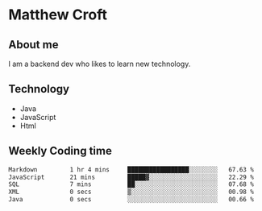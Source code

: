 # Matthew Croft

## About me
I am a backend dev who likes to learn new technology. 

## Technology
- Java
- JavaScript
- Html

## Weekly Coding time
<!--START_SECTION:waka-->

```txt
Markdown         1 hr 4 mins     █████████████████░░░░░░░░   67.63 %
JavaScript       21 mins         █████▓░░░░░░░░░░░░░░░░░░░   22.29 %
SQL              7 mins          ██░░░░░░░░░░░░░░░░░░░░░░░   07.68 %
XML              0 secs          ▒░░░░░░░░░░░░░░░░░░░░░░░░   00.98 %
Java             0 secs          ░░░░░░░░░░░░░░░░░░░░░░░░░   00.66 %
```

<!--END_SECTION:waka-->

